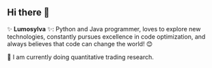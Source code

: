 ## Hi there 👋

✨ **Lumosylva** ✨: Python and Java programmer, loves to explore new technologies, constantly pursues excellence in code optimization, and always believes that code can change the world! 😊

🔭 I am currently doing quantitative trading research.
